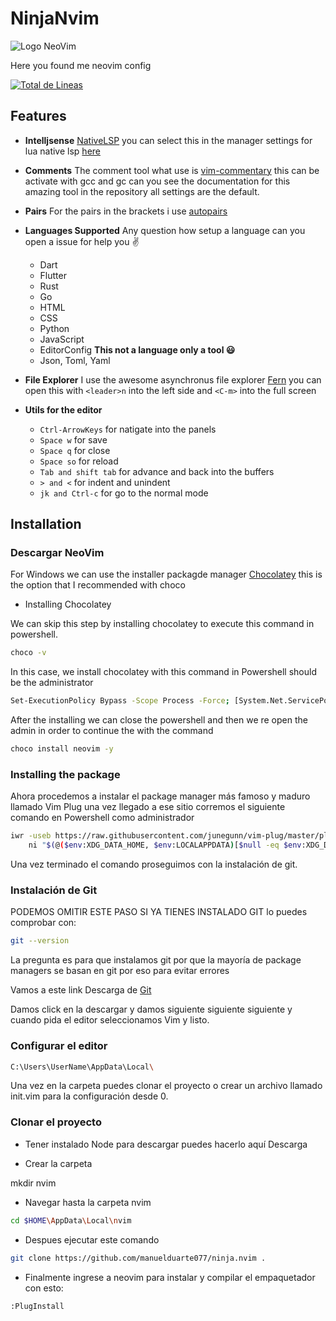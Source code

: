 # NinjaNvim


![Logo NeoVim](https://upload.wikimedia.org/wikipedia/commons/thumb/4/4f/Neovim-logo.svg/1280px-Neovim-logo.svg.png)

Here you found me neovim config

[![Total de Lineas](https://tokei.rs/b1/github/manuelduarte077/ninja.nvim?category=lines)](https://github.com/XAMPPRocky/tokei)

## Features

- **Intelljsense** [NativeLSP](https://github.com/neovim/nvim-lspconfig) you can select this in the manager settings for lua native lsp [here](https://github.com/TeoDev1611/AstroVim/blob/rocket/lua/lsp/lsp-servers/init.lua) 

- **Comments** The comment tool what use is [vim-commentary](https://github.com/tpope/vim-commentary) this can be activate with gcc and gc can you see the documentation for this amazing tool in the repository all settings are the default.

- **Pairs** For the pairs in the brackets i use [autopairs](https://github.com/steelsojka/pears.nvim)

- **Languages Supported** Any question how setup a language can you open a issue for help you :v:
  - Dart
  - Flutter
  - Rust
  - Go
  - HTML
  - CSS
  - Python
  - JavaScript
  - EditorConfig **This not a language only a tool :smiley:**
  - Json, Toml, Yaml

- **File Explorer** I use the awesome asynchronus file explorer [Fern](https://github.com/lambdalisue/fern.vim) you can open this with ``<leader>n`` into the left side and ``<C-m>`` into the full screen

- **Utils for the editor**
  - ```Ctrl-ArrowKeys``` for natigate into the panels
  - ```Space w``` for save
  - ```Space q``` for close
  - ```Space so``` for reload
  - ````Tab and shift tab```` for advance and back into the buffers
  - `````> and <````` for indent and unindent
  - ````jk and Ctrl-c```` for go to the normal mode

## Installation

### Descargar NeoVim
For Windows we can use the installer packagde manager [Chocolatey](https://chocolatey.org/install) this is the option that I recommended with choco

- Installing Chocolatey

We can skip this step by installing chocolatey to execute this command in powershell.

```bash
choco -v
```

In this case, we install chocolatey with this command in Powershell should be the administrator 

```bash
Set-ExecutionPolicy Bypass -Scope Process -Force; [System.Net.ServicePointManager]::SecurityProtocol = [System.Net.ServicePointManager]::SecurityProtocol -bor 3072; iex ((New-Object System.Net.WebClient).DownloadString('https://chocolatey.org/install.ps1'))
```

After the installing we can close the powershell and then we re open the admin in order to continue the with the command

``` bash
choco install neovim -y
```


### Installing the package

Ahora procedemos a instalar el package manager más famoso y maduro llamado Vim Plug una vez llegado a ese sitio corremos el siguiente comando en Powershell como administrador

```bash
iwr -useb https://raw.githubusercontent.com/junegunn/vim-plug/master/plug.vim |`
    ni "$(@($env:XDG_DATA_HOME, $env:LOCALAPPDATA)[$null -eq $env:XDG_DATA_HOME])/nvim-data/site/autoload/plug.vim" -Force
```

Una vez terminado el comando proseguimos con la instalación de git.

### Instalación de Git
PODEMOS OMITIR ESTE PASO SI YA TIENES INSTALADO GIT lo puedes comprobar con:

```bash
git --version
```

La pregunta es para que instalamos git por que la mayoría de package managers se basan en git por eso para evitar errores

Vamos a este link Descarga de [Git](https://git-scm.com/)

Damos click en la descargar y damos siguiente siguiente siguiente y cuando pida el editor seleccionamos Vim y listo.

### Configurar el editor
```bash
C:\Users\UserName\AppData\Local\
```
Una vez en la carpeta puedes clonar el proyecto o crear un archivo llamado init.vim para la configuración desde 0.

### Clonar el proyecto
- Tener instalado Node para descargar puedes hacerlo aquí Descarga [](https://nodejs.org/es/)

- Crear la carpeta

mkdir nvim

- Navegar hasta la carpeta nvim

```bash
cd $HOME\AppData\Local\nvim
```

- Despues ejecutar este comando

```bash
git clone https://github.com/manuelduarte077/ninja.nvim .
```
- Finalmente ingrese a neovim para instalar y compilar el empaquetador con esto:

```bash
:PlugInstall
```


